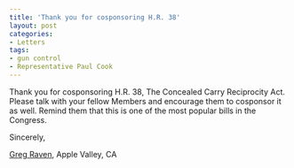 ```yaml
---
title: 'Thank you for cosponsoring H.R. 38'
layout: post
categories:
- Letters
tags:
- gun control
- Representative Paul Cook
---
```


Thank you for cosponsoring H.R. 38, The Concealed Carry Reciprocity Act. Please talk with your fellow Members and encourage them to cosponsor it as well. Remind them that this is one of the most popular bills in the Congress.

Sincerely,

[Greg Raven](https://www.gregraven.org/), Apple Valley, CA
